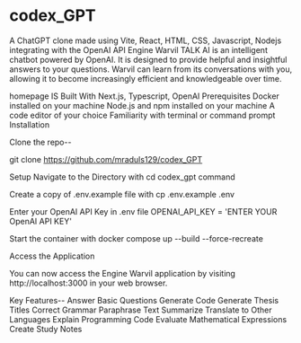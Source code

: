 # codex_GPT
A ChatGPT clone made using Vite, React, HTML, CSS, Javascript, Nodejs integrating with the OpenAI API
Engine Warvil
TALK AI is an intelligent chatbot powered by OpenAI. It is designed to provide helpful and insightful answers to your questions. Warvil can learn from its conversations with you, allowing it to become increasingly efficient and knowledgeable over time.




homepage IS
Built With
Next.js,
Typescript,
OpenAI
Prerequisites
Docker installed on your machine
Node.js and npm installed on your machine
A code editor of your choice
Familiarity with terminal or command prompt
Installation

Clone the repo--

git clone https://github.com/mraduls129/codex_GPT

Setup
Navigate to the Directory with
 cd codex_gpt command
 
Create a copy of .env.example file with
cp .env.example .env 

Enter your OpenAI API Key in .env file
 OPENAI_API_KEY = 'ENTER YOUR OpenAI API KEY'
 
Start the container with
 docker compose up --build --force-recreate
 
Access the Application

You can now access the Engine Warvil application by visiting http://localhost:3000 in your web browser.

Key Features--
 Answer Basic Questions
 Generate Code 
 Generate Thesis Titles
 Correct Grammar
 Paraphrase Text
 Summarize
 Translate to Other Languages
 Explain Programming Code
 Evaluate Mathematical Expressions
 Create Study Notes
